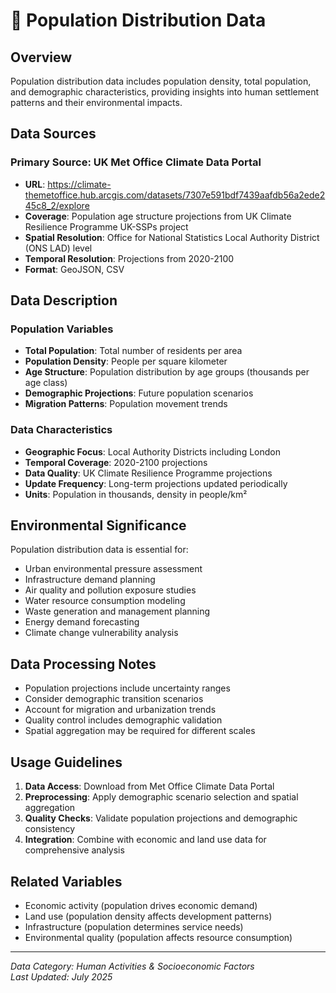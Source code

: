 # 👥 Population Distribution Data

## Overview
Population distribution data includes population density, total population, and demographic characteristics, providing insights into human settlement patterns and their environmental impacts.

## Data Sources

### Primary Source: UK Met Office Climate Data Portal
- **URL**: https://climate-themetoffice.hub.arcgis.com/datasets/7307e591bdf7439aafdb56a2ede245c8_2/explore
- **Coverage**: Population age structure projections from UK Climate Resilience Programme UK-SSPs project
- **Spatial Resolution**: Office for National Statistics Local Authority District (ONS LAD) level
- **Temporal Resolution**: Projections from 2020-2100
- **Format**: GeoJSON, CSV

## Data Description

### Population Variables
- **Total Population**: Total number of residents per area
- **Population Density**: People per square kilometer
- **Age Structure**: Population distribution by age groups (thousands per age class)
- **Demographic Projections**: Future population scenarios
- **Migration Patterns**: Population movement trends

### Data Characteristics
- **Geographic Focus**: Local Authority Districts including London
- **Temporal Coverage**: 2020-2100 projections
- **Data Quality**: UK Climate Resilience Programme projections
- **Update Frequency**: Long-term projections updated periodically
- **Units**: Population in thousands, density in people/km²

## Environmental Significance
Population distribution data is essential for:
- Urban environmental pressure assessment
- Infrastructure demand planning
- Air quality and pollution exposure studies
- Water resource consumption modeling
- Waste generation and management planning
- Energy demand forecasting
- Climate change vulnerability analysis

## Data Processing Notes
- Population projections include uncertainty ranges
- Consider demographic transition scenarios
- Account for migration and urbanization trends
- Quality control includes demographic validation
- Spatial aggregation may be required for different scales

## Usage Guidelines
1. **Data Access**: Download from Met Office Climate Data Portal
2. **Preprocessing**: Apply demographic scenario selection and spatial aggregation
3. **Quality Checks**: Validate population projections and demographic consistency
4. **Integration**: Combine with economic and land use data for comprehensive analysis

## Related Variables
- Economic activity (population drives economic demand)
- Land use (population density affects development patterns)
- Infrastructure (population determines service needs)
- Environmental quality (population affects resource consumption)

---
*Data Category: Human Activities & Socioeconomic Factors*  
*Last Updated: July 2025* 